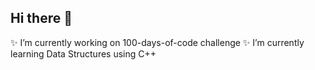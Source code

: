 ## Hi there 👋

✨ I’m currently working on 100-days-of-code challenge
✨ I’m currently learning Data Structures using C++
